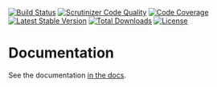 [![Build Status](https://travis-ci.org/JumpGateio/menu.svg?branch=master)](https://travis-ci.org/JumpGateio/menu)
[![Scrutinizer Code Quality](https://scrutinizer-ci.com/g/JumpGateio/menu/badges/quality-score.png?b=master)](https://scrutinizer-ci.com/g/JumpGateio/menu/?branch=master)
[![Code Coverage](https://scrutinizer-ci.com/g/JumpGateio/menu/badges/coverage.png?b=master)](https://scrutinizer-ci.com/g/JumpGateio/menu/?branch=master)
[![Latest Stable Version](https://poser.pugx.org/jumpgate/menu/version.svg)](https://packagist.org/packages/jumpgate/menu)
[![Total Downloads](https://poser.pugx.org/jumpgate/menu/downloads.svg)](https://packagist.org/packages/jumpgate/menu)
[![License](https://poser.pugx.org/jumpgate/menu/license.svg)](https://packagist.org/packages/jumpgate/menu)

# Documentation
See the documentation [in the docs](/docs).

